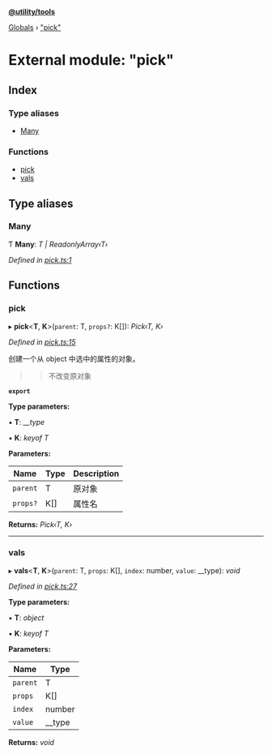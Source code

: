 **[@utility/tools](../README.md)**

[Globals](../globals.md) › ["pick"](_pick_.md)

# External module: "pick"

## Index

### Type aliases

* [Many](_pick_.md#many)

### Functions

* [pick](_pick_.md#pick)
* [vals](_pick_.md#vals)

## Type aliases

###  Many

Ƭ **Many**: *T | ReadonlyArray‹T›*

*Defined in [pick.ts:1](https://github.com/Wimjiang/utility/blob/23b6715/src/pick.ts#L1)*

## Functions

###  pick

▸ **pick**<**T**, **K**>(`parent`: T, `props?`: K[]): *Pick‹T, K›*

*Defined in [pick.ts:15](https://github.com/Wimjiang/utility/blob/23b6715/src/pick.ts#L15)*

创建一个从 object 中选中的属性的对象。

>> 不改变原对象

**`export`** 

**Type parameters:**

▪ **T**: *__type*

▪ **K**: *keyof T*

**Parameters:**

Name | Type | Description |
------ | ------ | ------ |
`parent` | T | 原对象 |
`props?` | K[] | 属性名 |

**Returns:** *Pick‹T, K›*

___

###  vals

▸ **vals**<**T**, **K**>(`parent`: T, `props`: K[], `index`: number, `value`: __type): *void*

*Defined in [pick.ts:27](https://github.com/Wimjiang/utility/blob/23b6715/src/pick.ts#L27)*

**Type parameters:**

▪ **T**: *object*

▪ **K**: *keyof T*

**Parameters:**

Name | Type |
------ | ------ |
`parent` | T |
`props` | K[] |
`index` | number |
`value` | __type |

**Returns:** *void*